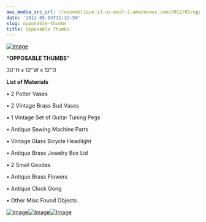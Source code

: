 ```yaml
---
aws_media_src_url: //assemblique.s3.us-east-2.amazonaws.com/2012/05/opposablethumbs.jpg
date: '2012-05-03T11:32:50'
slug: opposable-thumbs
title: Opposable Thumbs
---
```


 [![Image](//assemblique.s3.us-east-2.amazonaws.com/2012/05/opposablethumbs.jpg?w=487)](//assemblique.s3.us-east-2.amazonaws.com/2012/05/opposablethumbs.jpg)

 **“OPPOSABLE THUMBS”**

 30″H x 12″W x 12″D

 **List of Materials**

 • 2 Potter Vases

 • 2 Vintage Brass Bud Vases

 • 1 Vintage Set of Guitar Tuning Pegs

 • Antique Sewing Machine Parts

 • Vintage Glass Bicycle Headlight

 • Antique Brass Jewelry Box Lid

 • 2 Small Geodes

 • Antique Brass Flowers

 • Antique Clock Gong

 • Other Misc Found Objects

 [![Image](//assemblique.s3.us-east-2.amazonaws.com/2012/05/opposablethumbs-side.jpg?w=487)](//assemblique.s3.us-east-2.amazonaws.com/2012/05/opposablethumbs-side.jpg)[![Image](//assemblique.s3.us-east-2.amazonaws.com/2012/05/opposablethumbs-detail2.jpg?w=487)](//assemblique.s3.us-east-2.amazonaws.com/2012/05/opposablethumbs-detail2.jpg)[![Image](//assemblique.s3.us-east-2.amazonaws.com/2012/05/opposablethumbs-detail.jpg?w=487)](//assemblique.s3.us-east-2.amazonaws.com/2012/05/opposablethumbs-detail.jpg)